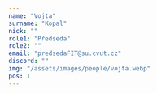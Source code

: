 ```yaml
---
name: "Vojta"
surname: "Kopal"
nick: ""
role1: "Předseda"
role2: ""
email: "predsedaFIT@su.cvut.cz"
discord: ""
img: "/assets/images/people/vojta.webp"
pos: 1
---
```

